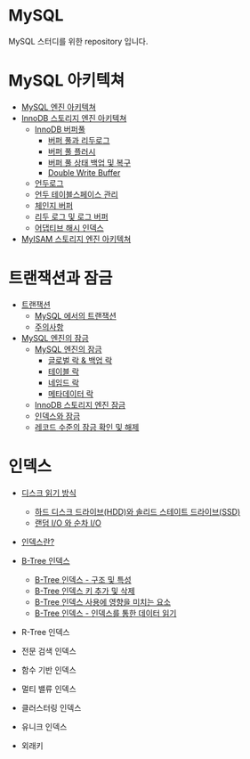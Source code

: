 # MySQL
MySQL 스터디를 위한 repository 입니다.

# MySQL 아키텍쳐

* [MySQL 엔진 아키텍쳐](https://jwdeveloper.tistory.com/308)
* [InnoDB 스토리지 엔진 아키텍쳐](https://jwdeveloper.notion.site/InnoDB-6499151f9ae148e180f1dd57ae6e0d00)
  * [InnoDB 버퍼풀](https://jwdeveloper.notion.site/InnoDB-53642ddac15b4a26a63aba9e46e7104d)
    * [버퍼 풀과 리두로그](https://jwdeveloper.notion.site/bb364144032241e89d9b0c5ea0fd59ef)
    * [버퍼 풀 플러시](https://jwdeveloper.notion.site/45a299bbc3e247758f5c11da5e19fb98)
    * [버퍼 풀 상태 백업 및 복구](https://jwdeveloper.notion.site/4213a86203fa4ff8893988d3845a7331)
    * [Double Write Buffer](https://jwdeveloper.notion.site/Double-Write-Buffer-84b8deb06487464fb41f444ad3439baf)
  * [언두로그](https://jwdeveloper.notion.site/b12ba0ccdd4344fcb589a8a1d1d69728)
  * [언두 테이블스페이스 관리](https://jwdeveloper.notion.site/1546e76a012446f584e38eeb82f60ea6)
  * [체인지 버퍼](https://jwdeveloper.notion.site/b017617141ca4efbb566a99619bc5118)
  * [리두 로그 및 로그 버퍼](https://jwdeveloper.notion.site/63b26c267c22480f8f1af20b6b84f63c)
  * [어댑티브 해시 인덱스](https://jwdeveloper.notion.site/dee624e65cc54bf1995858d66a547245)
* [MyISAM 스토리지 엔진 아키텍쳐](https://jwdeveloper.notion.site/MyISAM-013b7ab7b7cc435b81374b423340ca81)

# 트랜잭션과 잠금

* [트랜잭션](https://jwdeveloper.notion.site/dcbea2dea75b4fd6a2dfd613e3680496)
  * [MySQL 에서의 트랜잭션](https://jwdeveloper.notion.site/MySQL-c8f7aa1be431438ca3efd7752924bede)
  * [주의사항](https://jwdeveloper.notion.site/15aae72963ba498bab62ac3f1e86c6c4)
* [MySQL 엔진의 잠금](https://jwdeveloper.notion.site/MySQL-505725258efc4955a40e26f8ceb631cb)
  * [MySQL 엔진의 잠금](https://jwdeveloper.notion.site/MySQL-f62ce5051a874692994db70e52337754)
    * [글로벌 락 & 백업 락](https://jwdeveloper.notion.site/5cf4fbce5fdf44aea3876dc46d1b0aef)
    * [테이블 락](https://jwdeveloper.notion.site/f5090941a91f400692acfb7b7c2909da)
    * [네임드 락](https://jwdeveloper.notion.site/d24b83de11ab49999d065c4cc7f598d4)
    * [메타데이터 락](https://jwdeveloper.notion.site/9a3ec3052b264fe9bddce14123d900d7)
  * [InnoDB 스토리지 엔진 잠금](https://jwdeveloper.notion.site/InnoDB-11099321a2d94218876d2afe39dcef88)
  * [인덱스와 잠금](https://jwdeveloper.notion.site/7fe5ece8c85648b3af63315d5a623682)
  * [레코드 수준의 잠금 확인 및 해제](https://jwdeveloper.notion.site/150b037bb88d43fb99f304105134707f)

# 인덱스

* [디스크 읽기 방식](https://jwdeveloper.notion.site/dc7f2a8dc9eb4921a0781cd4fa674311)
  * [하드 디스크 드라이브(HDD)와 솔리드 스테이트 드라이브(SSD)](https://jwdeveloper.notion.site/HDD-SSD-2da319d4bbdd4c9ca2bae3927ffc20a0)
  * [랜덤 I/O 와 순차 I/O](https://jwdeveloper.notion.site/I-O-I-O-353c103270074dd3b9b721a416ab7a4a)

* [인덱스란?](https://jwdeveloper.notion.site/5bf6dd2a44184373a64098d5435a8d2e)
* [B-Tree 인덱스](https://jwdeveloper.notion.site/B-Tree-25a68f57346345c9aa14b1d9064c8ac5)
  * [B-Tree 인덱스 - 구조 및 특성](https://jwdeveloper.notion.site/B-Tree-dbf53c127ed946f79bd292ee77eabd8b)
  * [B-Tree 인덱스 키 추가 및 삭제](https://jwdeveloper.notion.site/B-Tree-74848804e6f84cbb85a27f447039957c)
  * [B-Tree 인덱스 사용에 영향을 미치는 요소](https://jwdeveloper.notion.site/B-Tree-629fcfff724947f9bfe8682ac6ea07be)
  * [B-Tree 인덱스 - 인덱스를 통한 데이터 읽기](https://jwdeveloper.notion.site/B-Tree-4fdf31277a704143aa424136f7b40126)
  
* R-Tree 인덱스
* 전문 검색 인덱스
* 함수 기반 인덱스
* 멀티 밸류 인덱스
* 클러스터링 인덱스
* 유니크 인덱스
* 외래키

